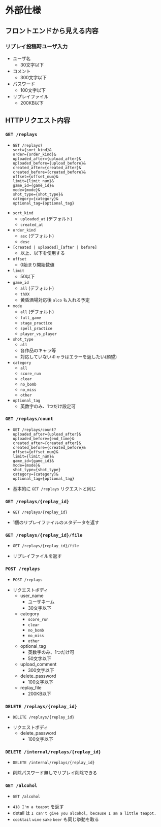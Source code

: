# 外部仕様

## フロントエンドから見える内容

### リプレイ投稿時ユーザ入力

* ユーザ名
  * 30文字以下
* コメント
  * 300文字以下
* パスワード
  * 100文字以下
* リプレイファイル
  * 200KB以下

## HTTPリクエスト内容

### `GET /replays`

- ```
  GET /replays?
  sort={sort_kind}&
  order={order_kind}&
  uploaded_after={upload_after}&
  uploaded_before={upload_before}&
  created_after={created_after}&
  created_before={created_before}&
  offset={offset_num}&
  limit={limit_num}&
  game_id={game_id}&
  mode={mode}&
  shot_type={shot_type}&
  category={category}&
  optional_tag={optional_tag}
  ```
- `sort_kind`
  - `uploaded_at` (デフォルト)
  - `created_at`
- `order_kind`
  - `asc` (デフォルト)
  - `desc`
- `[created | uploaded]_[after | before]`
  - 以上、以下を使用する
- `offset`
  - 0始まり開始数値
- `limit`
  - 50以下
- `game_id`
  - `all` (デフォルト)
  - `thXX`
  - 黄昏酒場対応後 `alco` も入れる予定
- `mode`
  - `all` (デフォルト)
  - `full_game`
  - `stage_practice`
  - `spell_practice`
  - `player_vs_player`
- `shot_type`
  - `all`
  - 各作品のキャラ等
  - 対応していないキャラはエラーを返したい(願望)
- `category`
  - `all`
  - `score_run`
  - `clear`
  - `no_bomb`
  - `no_miss`
  - `other`
- `optional_tag`
  - 英数字のみ、1つだけ設定可

### `GET /replays/count`

- ```
  GET /replays/count?
  uploaded_after={upload_after}&
  uploaded_before={end_time}&
  created_after={created_after}&
  created_before={created_before}&
  offset={offset_num}&
  limit={limit_num}&
  game_id={game_id}&
  mode={mode}&
  shot_type={shot_type}
  category={category}&
  optional_tag={optional_tag}
  ```
- 基本的に `GET /replays` リクエストと同じ

### `GET /replays/{replay_id}`

- ```
  GET /replays/{replay_id}
  ```
- 1個のリプレイファイルのメタデータを返す

### `GET /replays/{replay_id}/file`

- ```
  GET /replays/{replay_id}/file
  ```
- リプレイファイルを返す

### `POST /replays`

- ```
  POST /replays
  ```
- リクエストボディ
  - user_name
    - ユーザネーム
    - 30文字以下
  - category
    - `score_run`
    - `clear`
    - `no_bomb`
    - `no_miss`
    - `other`
  - optional_tag
    - 英数字のみ、1つだけ可
    - 50文字以下
  - upload_comment
    - 300文字以下
  - delete_password
    - 100文字以下
  - replay_file
    - 200KB以下

### `DELETE /replays/{replay_id}`

- ```
  DELETE /replays/{replay_id}
  ```
- リクエストボディ
  - delete_password
    - 100文字以下


### `DELETE /internal/replays/{replay_id}`

- ```
  DELETE /internal/replays/{replay_id}
  ```
- 削除パスワード無しでリプレイ削除できる

### `GET /alcohol`

- ```
  GET /alcohol
  ```
- `418 I'm a teapot` を返す
- detail は `I can't give you alcohol, because I am a little teapot.`
- `cooktail` `wine` `sake` `beer` も同じ挙動を取る